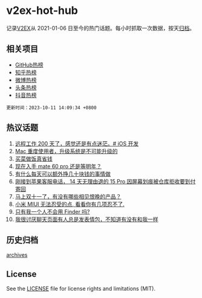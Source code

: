 # v2ex-hot-hub

 记录[V2EX](https://www.v2ex.com/)从 2021-01-06 日至今的热门话题。每小时抓取一次数据，按天[归档](archives)。
 
 ## 相关项目

- [GitHub热榜](https://github.com/snaildev/github-hot-hub)
- [知乎热榜](https://github.com/snaildev/zhihu-hot-hub)
- [微博热榜](https://github.com/snaildev/weibo-hot-hub)
- [头条热榜](https://github.com/snaildev/toutiao-hot-hub)
- [抖音热榜](https://github.com/snaildev/douyin-hot-hub)


 `更新时间：2023-10-11 14:09:34 +0800`

## 热议话题

1. [远程工作 200 天了，感觉还是有点迷茫。# iOS 开发](https://www.v2ex.com/t/980628)
1. [Mac 重度使用者，升级系统是不可能升级的](https://www.v2ex.com/t/980635)
1. [买菜做饭真省钱](https://www.v2ex.com/t/980625)
1. [现在入手 mate 60 pro 还是等明年？](https://www.v2ex.com/t/980711)
1. [有什么每天可以额外挣几十块钱的事情做](https://www.v2ex.com/t/980843)
1. [刚接到苹果客服电话， 14 天无理由退的 15 Pro 因屏幕划痕被仓库拒收要到付寄回](https://www.v2ex.com/t/980648)
1. [马上双十一了，有没有哪些相见恨晚的产品？](https://www.v2ex.com/t/980777)
1. [小米 MIUI 无法忍受的点, 看看你有几项忍不了.](https://www.v2ex.com/t/980796)
1. [只有我一个人不会用 Finder 吗?](https://www.v2ex.com/t/980859)
1. [我很讨厌聊天页面有人总是发表情包，不知道有没有和我一样](https://www.v2ex.com/t/980867)

## 历史归档

[archives](archives)

## License

See the [LICENSE](LICENSE) file for license rights and limitations (MIT).
